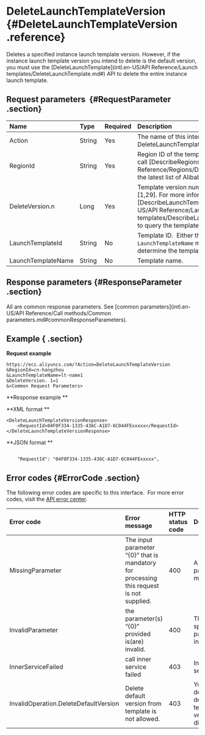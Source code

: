 # DeleteLaunchTemplateVersion {#DeleteLaunchTemplateVersion .reference}

Deletes a specified instance launch template version. However, if the instance launch template version you intend to delete is the default version, you must use the [DeleteLaunchTemplate](intl.en-US/API Reference/Launch templates/DeleteLaunchTemplate.md#) API to delete the entire instance launch template. 

## Request parameters  {#RequestParameter .section}

|Name  |Type |Required|Description |
|:-----|:----|:-------|:-----------|
|Action |String |Yes |The name of this interface.  Value: DeleteLaunchTemplateVersion. |
|RegionId |String|Yes|Region ID of the template.  For more information, call [DescribeRegions](intl.en-US/API Reference/Regions/DescribeRegions.md#) to view the latest list of Alibaba Cloud regions. |
|DeleteVersion.n |Long |Yes|Template version number. Value range of \`n\`: \[1,29\]. For more information, call [DescribeLaunchTemplateVersions](intl.en-US/API Reference/Launch templates/DescribeLaunchTemplateVersions.md#) to query the template version list.|
|LaunchTemplateId|String |No |Template ID.  Either the `LaunchTemplateId` or the `LaunchTemplateName` must be specified to determine the template.|
|LaunchTemplateName|String |No |Template name.|

## Response parameters {#ResponseParameter .section}

All are common response parameters. See [common parameters](intl.en-US/API Reference/Call methods/Common parameters.md#commonResponseParameters).

## Example { .section}

**Request example** 

```
https://ecs.aliyuncs.com/?Action=DeleteLaunchTemplateVersion
&RegionId=cn-hangzhou
&LaunchTemplateName=lt-name1
&DeleteVersion. 1=1
&<Common Request Parameters>
```

**Response example ** 

**XML format **

```
<DeleteLaunchTemplateVersionResponse>
    <RequestId>04F0F334-1335-436C-A1D7-6C044FExxxxx</RequestId>
</DeleteLaunchTemplateVersionResponse>
```

 **JSON format ** 

```

    "RequestId": "04F0F334-1335-436C-A1D7-6C044FExxxxx",

```

## Error codes {#ErrorCode .section}

The following error codes are specific to this interface.  For more error codes, visit the [API error center](https://error-center.alibabacloud.com/status/product/Ecs).

|Error code |Error message|HTTP status code |Description |
|:----------|:------------|:----------------|:-----------|
|MissingParameter|The input parameter “\{0\}” that is mandatory for processing this request is not supplied.|400|A required parameter is missing.|
|InvalidParameter|the parameter\(s\) “\{0\}” provided is\(are\) invalid.|400 |The specified parameter is invalid.|
|InnerServiceFailed|call inner service failed|403 |Internal server error.|
|InvalidOperation.DeleteDefaultVersion|Delete default version from template is not allowed. |403 |You cannot delete the default template version directly.|


